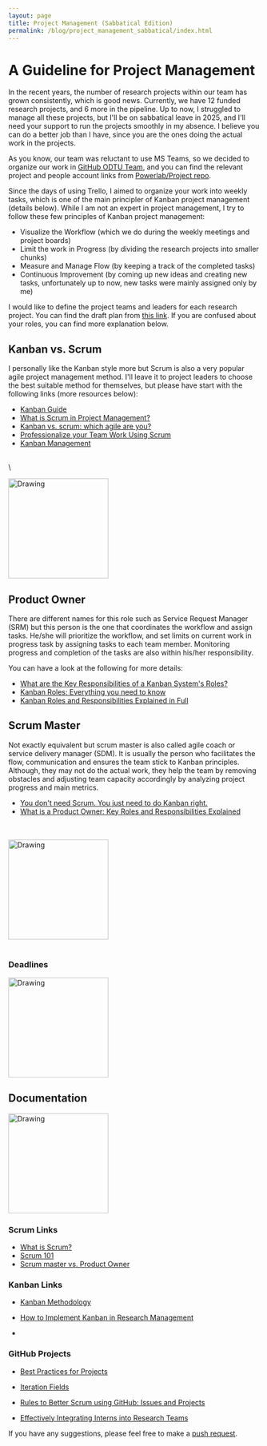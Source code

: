 ```yaml
---
layout: page
title: Project Management (Sabbatical Edition)
permalink: /blog/project_management_sabbatical/index.html
---
```



# A Guideline for Project Management


In the recent years, the number of research projects within our team has grown consistently, which is good news. Currently, we have 12 funded research projects, and 6 more in the pipeline. Up to now, I struggled to manage all these projects, but I'll be on sabbatical leave in 2025, and I'll need your support to run the projects smoothly in my absence. I believe you can do a better job than I have, since you are the ones doing the actual work in the projects.

As you know, our team was reluctant to use MS Teams, so we decided to organize our work in [GitHub ODTU Team](https://github.com/odtu), and you can find the relevant project and people account links from [Powerlab/Project repo](https://github.com/odtu/Powerlab/tree/master/Projects).

Since the days of using Trello, I aimed to organize your work into weekly tasks, which is one of the main principler of  Kanban project management (details below). While I am not an expert in project management, I try to follow these few principles of Kanban project management:

- Visualize the Workflow (which we do during the weekly meetings and project boards)
- Limit the work in Progress (by dividing the research projects into smaller chunks)
- Measure and Manage Flow (by keeping a track of the completed tasks)
- Continuous Improvement (by coming up new ideas and creating new tasks, unfortunately up to now, new tasks were mainly assigned only by me)


I would like to define the project teams and leaders for each research project. You can find the draft plan from [this link](https://docs.google.com/spreadsheets/d/1qkYq6zdjBHbpaoSGwbdyPhIfrH_-CfYhJKlSbAswA88/edit?usp=sharing). If you are confused about your roles, you can find more explanation below.



## Kanban vs. Scrum

I personally like the Kanban style more but Scrum is also a very popular agile project management method. I'll leave it to project leaders to choose the best suitable method for themselves, but please have start with the following links (more resources below):

- [Kanban Guide](https://www.wrike.com/kanban-guide/)
- [What is Scrum in Project Management?](https://www.wrike.com/project-management-guide/faq/what-is-scrum-in-project-management/)
- [Kanban vs. scrum: which agile are you? ](https://www.atlassian.com/agile/kanban/kanban-vs-scrum)
- [Professionalize your Team Work Using Scrum](https://tilburgsciencehub.com/topics/collaborate-share/project-management/big-team-science/use-scrum-in-your-team/)
- [Kanban Management](https://todoist.com/tr/productivity-methods/kanban)

\
\

<img src="https://i0.wp.com/matthiasorgler.com/wp-content/uploads/2023/10/1695626298793.jpeg" alt="Drawing" style="width: 200px;"/>


## Product Owner

There are different names for this role such as Service Request Manager (SRM) but this person is the one that coordinates the workflow and assign tasks. He/she will prioritize the workflow, and set limits on current work in progress task by assigning tasks to each team member. Monitoring progress and completion of the tasks are also within his/her responsibility.

You can have a look at the following for more details:

- [What are the Key Responsibilities of a Kanban System's Roles?](https://www.geeksforgeeks.org/what-are-the-key-responsibilities-of-a-kanban-systems-roles/)
- [Kanban Roles: Everything you need to know](https://leadershiptribe.com/kanban-roles/)
- [Kanban Roles and Responsibilities Explained in Full ](https://businessmap.io/blog/kanban-roles)


## Scrum Master

Not exactly equivalent but scrum master is also called agile coach or service delivery manager (SDM). It is usually the person who facilitates the flow, communication and ensures the team stick to Kanban principles. Although, they may not do the actual work, they help the team by removing obstacles and adjusting team capacity accordingly by analyzing project progress and main metrics.





- [You don't need Scrum. You just need to do Kanban right.](https://lucasfcosta.com/2022/10/02/scrum-versus-kanban.html)
- [What is a Product Owner: Key Roles and Responsibilities Explained](https://www.simplilearn.com/what-is-a-product-owner-article)








<br/><br/>
<img src="https://miro.medium.com/v2/resize:fit:640/format:webp/1*fDA5ePbmJAApDTMLmQN2Dg.jpeg" alt="Drawing" style="width: 200px;"/>
<br/><br/>



### Deadlines

<img src="https://www.visor.us/wp-content/uploads/missed_deadline.jpg" alt="Drawing" style="width: 200px;"/>


## Documentation

<img src="https://itchronicles.com/wp-content/uploads/2024/02/darth-meme.jpg" alt="Drawing" style="width: 200px;"/>




### Scrum Links




- [What is Scrum?](https://www.youtube.com/watch?v=SWDhGSZNF9M)
- [Scrum 101](https://www.parabol.co/resources/scrum-101-guide/)
- [Scrum master vs. Product Owner](https://www.atlassian.com/agile/scrum/scrum-master)

### Kanban Links

- [Kanban Methodology](https://www.projectmanager.com/guides/kanban)


- [How to Implement Kanban in Research Management](https://teamhub.com/blog/how-to-implement-kanban-in-research-management/#:~:text=Kanban%20is%20a%20practical%20and,collaboration%2C%20and%20overall%20project%20outcomes)


- 


### GitHub Projects
- [Best Practices for Projects](https://docs.github.com/en/enterprise-cloud@latest/issues/planning-and-tracking-with-projects/learning-about-projects/best-practices-for-projects)
- [Iteration Fields](https://docs.github.com/en/issues/planning-and-tracking-with-projects/understanding-fields/about-iteration-fields)
- [Rules to Better Scrum using GitHub: Issues and Projects](https://www.ssw.com.au/rules/rules-to-better-scrum-using-github/)


- [Effectively Integrating Interns into Research Teams](https://bssw.io/blog_posts/effectively-integrating-interns-into-research-teams)




 

If you have any suggestions, please feel free to make a [push request](https://github.com/ozank/ozank.github.io/tree/master/blog).

